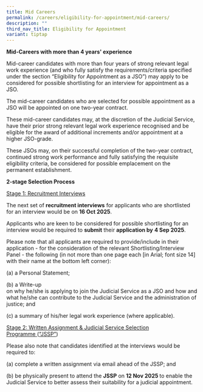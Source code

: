 ```yaml
---
title: Mid Careers
permalink: /careers/eligibility-for-appointment/mid-careers/
description: ""
third_nav_title: Eligibility for Appointment
variant: tiptap
---
```

<p><strong>Mid-Careers with more than 4 years' experience</strong>
</p>
<p>Mid-career candidates with more than four years of strong relevant legal
work experience (and who fully satisfy the requirements/criteria specified
under the section “Eligibility for Appointment as a JSO”) may apply to
be considered for possible shortlisting for an interview for appointment
as a JSO.</p>
<p>The mid-career candidates who are selected for possible appointment as
a JSO will be appointed on one two-year contract.</p>
<p>These mid-career candidates may, at the discretion of the Judicial Service,
have their prior strong relevant legal work experience recognised and be
eligible for the award of additional increments and/or appointment at a
higher JSO-grade.</p>
<p>These JSOs may, on their successful completion of the two-year contract,
continued strong work performance and fully satisfying the requisite eligibility
criteria, be considered for possible emplacement on the permanent establishment.</p>
<p></p>
<p><strong>2-stage Selection Process</strong>
</p>
<p><u>Stage 1: Recruitment Interviews</u>
</p>
<p>The next set of <strong>recruitment interviews</strong> for applicants who
are shortlisted for an interview would be on <strong>16 Oct 2025</strong>.</p>
<p>Applicants who are keen to be considered for possible shortlisting for
an interview would be required to <strong>submit</strong> their <strong>application by</strong>  <strong>4 Sep 2025</strong>.</p>
<p>Please note that all applicants are required to provide/include in their
application - for the consideration of the relevant Shortlisting/Interview
Panel - the following (in not more than one page each [in Arial; font size
14] with their name at the bottom left corner):</p>
<p>(a) a Personal Statement;</p>
<p>(b) a Write-up
<br>on why he/she is applying to join the Judicial Service as a JSO and how
and what he/she can contribute to the Judicial Service and the administration
of justice; and</p>
<p>(c) a summary of his/her legal work experience (where applicable).</p>
<p><u>Stage 2: Written Assignment &amp; Judicial Service Selection Programme&nbsp;</u>(<u>“JSSP”</u>)</p>
<p>Please also note that candidates identified at the interviews would be
required to:</p>
<p>(a) complete a written assignment via email ahead of the JSSP; and</p>
<p>(b) be physically present to attend the <strong>JSSP</strong> on <strong>12 Nov 2025 </strong>to
enable the Judicial Service to better assess their suitability for a judicial
appointment.</p>